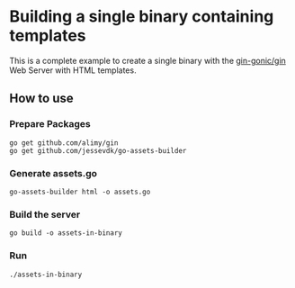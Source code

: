 # Building a single binary containing templates

This is a complete example to create a single binary with the
[gin-gonic/gin][gin] Web Server with HTML templates.

[gin]: https://github.com/alimy/gin

## How to use

### Prepare Packages

```
go get github.com/alimy/gin
go get github.com/jessevdk/go-assets-builder
```

### Generate assets.go

```
go-assets-builder html -o assets.go
```

### Build the server

```
go build -o assets-in-binary
```

### Run

```
./assets-in-binary
```
